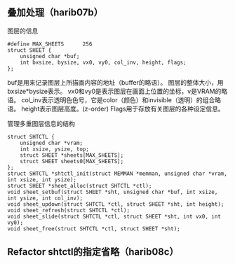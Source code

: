 ## 叠加处理（harib07b）
图层的信息

```
#define MAX_SHEETS		256
struct SHEET {
	unsigned char *buf;
	int bxsize, bysize, vx0, vy0, col_inv, height, flags;
};
```
buf是用来记录图层上所描画内容的地址（buffer的略语）。
图层的整体大小，用bxsize*bysize表示。
vx0和vy0是表示图层在画面上位置的坐标，v是VRAM的略语。
col_inv表示透明色色号，它是color（颜色）和invisible（透明）的组合略语。
height表示图层高度。(z-order)
Flags用于存放有关图层的各种设定信息。


管理多重图层信息的结构
```
struct SHTCTL {
	unsigned char *vram;
	int xsize, ysize, top;
	struct SHEET *sheets[MAX_SHEETS];
	struct SHEET sheets0[MAX_SHEETS];
};
struct SHTCTL *shtctl_init(struct MEMMAN *memman, unsigned char *vram, int xsize, int ysize);
struct SHEET *sheet_alloc(struct SHTCTL *ctl);
void sheet_setbuf(struct SHEET *sht, unsigned char *buf, int xsize, int ysize, int col_inv);
void sheet_updown(struct SHTCTL *ctl, struct SHEET *sht, int height);
void sheet_refresh(struct SHTCTL *ctl);
void sheet_slide(struct SHTCTL *ctl, struct SHEET *sht, int vx0, int vy0);
void sheet_free(struct SHTCTL *ctl, struct SHEET *sht);
```


## Refactor shtctl的指定省略（harib08c）